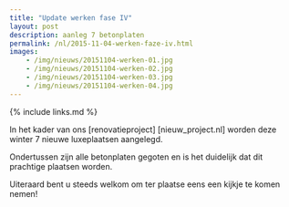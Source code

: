 ```yaml
---
title: "Update werken fase IV"
layout: post
description: aanleg 7 betonplaten 
permalink: /nl/2015-11-04-werken-faze-iv.html
images: 
    - /img/nieuws/20151104-werken-01.jpg
    - /img/nieuws/20151104-werken-02.jpg
    - /img/nieuws/20151104-werken-03.jpg
    - /img/nieuws/20151104-werken-04.jpg
---
```


{% include links.md %}


In het kader van ons [renovatieproject] [nieuw_project.nl] worden deze winter 7 nieuwe luxeplaatsen aangelegd.

Ondertussen zijn alle betonplaten gegoten en is het duidelijk dat dit prachtige plaatsen worden. 


Uiteraard bent u steeds welkom om ter plaatse eens een kijkje te komen nemen!